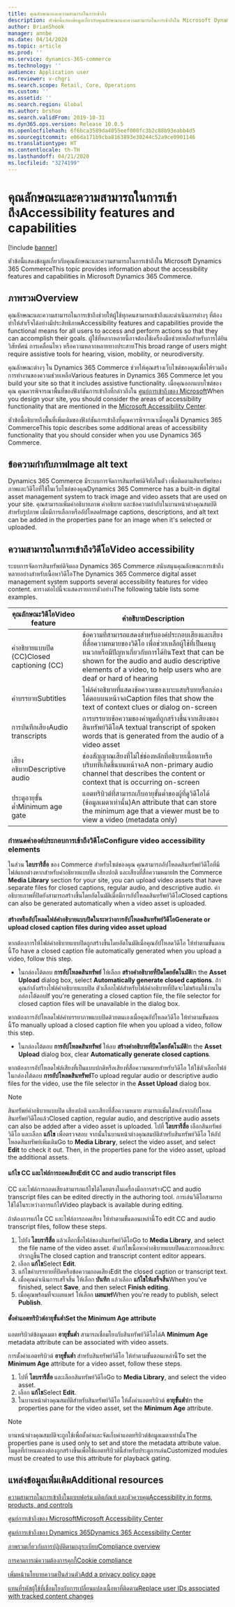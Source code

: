 ```yaml
---
title: คุณลักษณะและความสามารถในการเข้าถึง
description: หัวข้อนี้แสดงข้อมูลเกี่ยวกับคุณลักษณะและความสามารถในการเข้าถึงใน Microsoft Dynamics 365 Commerce
author: BrianShook
manager: annbe
ms.date: 04/14/2020
ms.topic: article
ms.prod: ''
ms.service: dynamics-365-commerce
ms.technology: ''
audience: Application user
ms.reviewer: v-chgri
ms.search.scope: Retail, Core, Operations
ms.custom: ''
ms.assetid: ''
ms.search.region: Global
ms.author: brshoo
ms.search.validFrom: 2019-10-31
ms.dyn365.ops.version: Release 10.0.5
ms.openlocfilehash: 6f6bca3589da4055eef000fc3b2c88b93eabb4d5
ms.sourcegitcommit: e06da171b9cba8163893e30244c52a9ce0901146
ms.translationtype: HT
ms.contentlocale: th-TH
ms.lasthandoff: 04/21/2020
ms.locfileid: "3274199"
---
```

# <a name="accessibility-features-and-capabilities"></a><span data-ttu-id="6f66c-103">คุณลักษณะและความสามารถในการเข้าถึง</span><span class="sxs-lookup"><span data-stu-id="6f66c-103">Accessibility features and capabilities</span></span>


[!include [banner](includes/banner.md)]

<span data-ttu-id="6f66c-104">หัวข้อนี้แสดงข้อมูลเกี่ยวกับคุณลักษณะและความสามารถในการเข้าถึงใน Microsoft Dynamics 365 Commerce</span><span class="sxs-lookup"><span data-stu-id="6f66c-104">This topic provides information about the accessibility features and capabilities in Microsoft Dynamics 365 Commerce.</span></span>

## <a name="overview"></a><span data-ttu-id="6f66c-105">ภาพรวม</span><span class="sxs-lookup"><span data-stu-id="6f66c-105">Overview</span></span>

<span data-ttu-id="6f66c-106">คุณลักษณะและความสามารถในการเข้าถึงช่วยให้ผู้ใช้ทุกคนสามารถเข้าถึงและดำเนินการต่างๆ ที่ต้องทำให้สำเร็จได้อย่างมีประสิทธิภาพ</span><span class="sxs-lookup"><span data-stu-id="6f66c-106">Accessibility features and capabilities provide the functional means for all users to access and perform actions so that they can accomplish their goals.</span></span> <span data-ttu-id="6f66c-107">ผู้ใช้ที่หลากหลายนี้อาจต้องใช้เครื่องมือช่วยเหลือสำหรับการได้ยิน วิสัยทัศน์ การเคลื่อนไหว หรือความหลากหลายทางประสาท</span><span class="sxs-lookup"><span data-stu-id="6f66c-107">This broad range of users might require assistive tools for hearing, vision, mobility, or neurodiversity.</span></span>

<span data-ttu-id="6f66c-108">คุณลักษณะต่างๆ ใน Dynamics 365 Commerce ช่วยให้คุณสร้างเว็บไซต์ของคุณเพื่อให้รวมถึงการทำงานของความช่วยเหลือ</span><span class="sxs-lookup"><span data-stu-id="6f66c-108">Various features in Dynamics 365 Commerce let you build your site so that it includes assistive functionality.</span></span> <span data-ttu-id="6f66c-109">เมื่อคุณออกแบบไซต์ของคุณ คุณควรพิจารณาพื้นที่ของฟังก์ชันการเข้าถึงที่กล่าวถึงใน [ศูนย์การเข้าถึงของ Microsoft](https://www.microsoft.com/accessibility)</span><span class="sxs-lookup"><span data-stu-id="6f66c-109">When you design your site, you should consider the areas of accessibility functionality that are mentioned in the [Microsoft Accessibility Center](https://www.microsoft.com/accessibility).</span></span> 

<span data-ttu-id="6f66c-110">หัวข้อนี้อธิบายถึงพื้นที่เพิ่มเติมของฟังก์ชันการเข้าถึงที่คุณควรพิจารณาเมื่อคุณใช้ Dynamics 365 Commerce</span><span class="sxs-lookup"><span data-stu-id="6f66c-110">This topic describes some additional areas of accessibility functionality that you should consider when you use Dynamics 365 Commerce.</span></span>

## <a name="image-alt-text"></a><span data-ttu-id="6f66c-111">ข้อความกำกับภาพ</span><span class="sxs-lookup"><span data-stu-id="6f66c-111">Image alt text</span></span>

<span data-ttu-id="6f66c-112">Dynamics 365 Commerce มีระบบการจัดการสินทรัพย์ดิจิทัลในตัว เพื่อติดตามสินทรัพย์ของภาพและวิดีโอที่ใช้ในเว็บไซต์ของคุณ</span><span class="sxs-lookup"><span data-stu-id="6f66c-112">Dynamics 365 Commerce has a built-in digital asset management system to track image and video assets that are used on your site.</span></span> <span data-ttu-id="6f66c-113">คุณสามารถเพิ่มคำอธิบายภาพ คำอธิบาย และข้อความกำกับในบานหน้าต่างคุณสมบัติสำหรับรูปภาพ เมื่อมีการเลือกหรืออัปโหลด</span><span class="sxs-lookup"><span data-stu-id="6f66c-113">Image captions, descriptions, and alt text can be added in the properties pane for an image when it's selected or uploaded.</span></span>

## <a name="video-accessibility"></a><span data-ttu-id="6f66c-114">ความสามารถในการเข้าถึงวิดีโอ</span><span class="sxs-lookup"><span data-stu-id="6f66c-114">Video accessibility</span></span>

<span data-ttu-id="6f66c-115">ระบบการจัดการสินทรัพย์ดิจิตอล Dynamics 365 Commerce สนับสนุนคุณลักษณะการเข้าถึงหลายอย่างสำหรับเนื้อหาวิดีโอ</span><span class="sxs-lookup"><span data-stu-id="6f66c-115">The Dynamics 365 Commerce digital asset management system supports several accessibility features for video content.</span></span> <span data-ttu-id="6f66c-116">ตารางต่อไปนี้จะแสดงรายการตัวอย่าง</span><span class="sxs-lookup"><span data-stu-id="6f66c-116">The following table lists some examples.</span></span>

| <span data-ttu-id="6f66c-117">คุณลักษณะวิดีโอ</span><span class="sxs-lookup"><span data-stu-id="6f66c-117">Video feature</span></span>               | <span data-ttu-id="6f66c-118">คำอธิบาย</span><span class="sxs-lookup"><span data-stu-id="6f66c-118">Description</span></span> |
|-----------------------------|-------------|
| <span data-ttu-id="6f66c-119">คำอธิบายแบบปิด (CC)</span><span class="sxs-lookup"><span data-stu-id="6f66c-119">Closed captioning (CC)</span></span>      | <span data-ttu-id="6f66c-120">ข้อความที่สามารถแสดงสำหรับองค์ประกอบเสียงและเสียงที่สื่อความหมายของวิดีโอ เพื่อช่วยเหลือผู้ใช้ที่เป็นคนหูหนวกหรือมีปัญหาเกี่ยวกับการได้ยิน</span><span class="sxs-lookup"><span data-stu-id="6f66c-120">Text that can be shown for the audio and audio descriptive elements of a video, to help users who are deaf or hard of hearing</span></span> |
| <span data-ttu-id="6f66c-121">คำบรรยาย</span><span class="sxs-lookup"><span data-stu-id="6f66c-121">Subtitles</span></span>                   | <span data-ttu-id="6f66c-122">ไฟล์คำอธิบายที่แสดงข้อความของเบาะแสบริบทหรือกล่องโต้ตอบบนหน้าจอ</span><span class="sxs-lookup"><span data-stu-id="6f66c-122">Caption files that show the text of context clues or dialog on-screen</span></span> |
| <span data-ttu-id="6f66c-123">การบันทึกเสียง</span><span class="sxs-lookup"><span data-stu-id="6f66c-123">Audio transcripts</span></span>           | <span data-ttu-id="6f66c-124">การบรรยายข้อความของคำพูดที่ถูกสร้างขึ้นจากเสียงของสินทรัพย์วิดีโอ</span><span class="sxs-lookup"><span data-stu-id="6f66c-124">A textual transcript of spoken words that is generated from the audio of a video asset</span></span> |
| <span data-ttu-id="6f66c-125">เสียงอธิบาย</span><span class="sxs-lookup"><span data-stu-id="6f66c-125">Descriptive audio</span></span>           | <span data-ttu-id="6f66c-126">ช่องสัญญาณเสียงที่ไม่ใช่ช่องหลักที่อธิบายเนื้อหาหรือบริบทที่เกิดขึ้นบนหน้าจอ</span><span class="sxs-lookup"><span data-stu-id="6f66c-126">A non-primary audio channel that describes the content or context that is occurring on-screen</span></span> |
| <span data-ttu-id="6f66c-127">ประตูอายุขั้นต่ำ</span><span class="sxs-lookup"><span data-stu-id="6f66c-127">Minimum age gate</span></span>            | <span data-ttu-id="6f66c-128">แอตทริบิวต์ที่สามารถเก็บอายุขั้นต่ำของผู้ที่ดูวิดีโอได้ (ข้อมูลเมตาเท่านั้น)</span><span class="sxs-lookup"><span data-stu-id="6f66c-128">An attribute that can store the minimum age that a viewer must be to view a video (metadata only)</span></span> |

### <a name="configure-video-accessibility-elements"></a><span data-ttu-id="6f66c-129">กำหนดค่าองค์ประกอบการเข้าถึงวิดีโอ</span><span class="sxs-lookup"><span data-stu-id="6f66c-129">Configure video accessibility elements</span></span>

<span data-ttu-id="6f66c-130">ในส่วน **ไลบรารีสื่อ** ของ Commerce สำหรับไซต์ของคุณ คุณสามารถอัปโหลดสินทรัพย์วิดีโอที่มีไฟล์แยกต่างหากสำหรับคำอธิยายแบบปิด เสียงปกติ และเสียงที่สื่อความหมาย</span><span class="sxs-lookup"><span data-stu-id="6f66c-130">In the Commerce **Media Library** section for your site, you can upload video assets that have separate files for closed captions, regular audio, and descriptive audio.</span></span> <span data-ttu-id="6f66c-131">คำอธิบายภาพที่ปิดยังสามารถสร้างขึ้นโดยอัตโนมัติเมื่อมีการอัปโหลดสินทรัพย์วิดีโอ</span><span class="sxs-lookup"><span data-stu-id="6f66c-131">Closed captions can also be generated automatically when a video asset is uploaded.</span></span>

#### <a name="generate-or-upload-closed-caption-files-during-video-asset-upload"></a><span data-ttu-id="6f66c-132">สร้างหรืออัปโหลดไฟล์คำอธิบายแบบปิดในระหว่างการอัปโหลดสินทรัพย์วิดีโอ</span><span class="sxs-lookup"><span data-stu-id="6f66c-132">Generate or upload closed caption files during video asset upload</span></span>

<span data-ttu-id="6f66c-133">หากต้องการให้ไฟล์คำอธิบายแบบปิดถูกสร้างขึ้นโดยอัตโนมัติเมื่อคุณอัปโหลดวิดีโอ ให้ทำตามขั้นตอนนี้</span><span class="sxs-lookup"><span data-stu-id="6f66c-133">To have a closed caption file automatically generated when you upload a video, follow this step.</span></span>

- <span data-ttu-id="6f66c-134">ในกล่องโต้ตอบ **การอัปโหลดสินทรัพย์** ให้เลือก **สร้างคำอธิบายที่ปิดโดยอัตโนมัติ**</span><span class="sxs-lookup"><span data-stu-id="6f66c-134">In the **Asset Upload** dialog box, select **Automatically generate closed captions**.</span></span> <span data-ttu-id="6f66c-135">ถ้าคุณกำลังสร้างไฟล์คำอธิบายแบบปิด ตัวเลือกไฟล์สำหรับไฟล์คำอธิบายที่ปิดจะไม่พร้อมใช้งานในกล่องโต้ตอบ</span><span class="sxs-lookup"><span data-stu-id="6f66c-135">If you're generating a closed caption file, the file selector for closed caption files will be unavailable in the dialog box.</span></span>

<span data-ttu-id="6f66c-136">หากต้องการอัปโหลดไฟล์คำบรรยาภาพแบบปิดด้วยตนเองเมื่อคุณอัปโหลดวิดีโอ ให้ทำตามขั้นตอนนี้</span><span class="sxs-lookup"><span data-stu-id="6f66c-136">To manually upload a closed caption file when you upload a video, follow this step.</span></span>

- <span data-ttu-id="6f66c-137">ในกล่องโต้ตอบ **การอัปโหลดสินทรัพย์** ให้ลบ **สร้างคำอธิบายที่ปิดโดยอัตโนมัติ**</span><span class="sxs-lookup"><span data-stu-id="6f66c-137">In the **Asset Upload** dialog box, clear **Automatically generate closed captions**.</span></span>

<span data-ttu-id="6f66c-138">หากต้องการอัปโหลดไฟล์เสียงที่เป็นแบบปกติหรือเสียงที่สื่อความหมายสำหรับวิดีโอ ให้ใช้ตัวเลือกไฟล์ในกล่องโต้ตอบ **การอัปโหลดสินทรัพย์**</span><span class="sxs-lookup"><span data-stu-id="6f66c-138">To upload regular audio or descriptive audio files for the video, use the file selector in the **Asset Upload** dialog box.</span></span>

> [!NOTE]
> <span data-ttu-id="6f66c-139">สินทรัพย์คำอธิบายแบบปิด เสียงปกติ และเสียงที่สื่อความหมาย สามารถเพิ่มได้หลังจากอัปโหลดสินทรัพย์วิดีโอแล้ว</span><span class="sxs-lookup"><span data-stu-id="6f66c-139">Closed caption, regular audio, and descriptive audio assets can also be added after a video asset is uploaded.</span></span> <span data-ttu-id="6f66c-140">ไปที่ **ไลบรารีสื่อ** เลือกสินทรัพย์วิดีโอ และเลือก **แก้ไข** เพื่อตรวจสอบ จากนั้นในบานหน้าต่างคุณสมบัติสำหรับสินทรัพย์วิดีโอ ให้อัปโหลดสินทรัพย์เพิ่มเติม</span><span class="sxs-lookup"><span data-stu-id="6f66c-140">Go to **Media Library**, select the video asset, and select **Edit** to check it out. Then, in the properties pane for the video asset, upload the additional assets.</span></span>

#### <a name="edit-cc-and-audio-transcript-files"></a><span data-ttu-id="6f66c-141">แก้ไข CC และไฟล์การถอดเสียง</span><span class="sxs-lookup"><span data-stu-id="6f66c-141">Edit CC and audio transcript files</span></span>

<span data-ttu-id="6f66c-142">CC และไฟล์การถอดเสียงสามารถแก้ไขได้โดยตรงในเครื่องมือการสร้าง</span><span class="sxs-lookup"><span data-stu-id="6f66c-142">CC and audio transcript files can be edited directly in the authoring tool.</span></span> <span data-ttu-id="6f66c-143">การเล่นวิดีโอสามารถใช้ได้ในระหว่างการแก้ไข</span><span class="sxs-lookup"><span data-stu-id="6f66c-143">Video playback is available during editing.</span></span>

<span data-ttu-id="6f66c-144">ถ้าต้องการแก้ไข CC และไฟล์การถอดเสียง ให้ทำตามขั้นตอนเหล่านี้</span><span class="sxs-lookup"><span data-stu-id="6f66c-144">To edit CC and audio transcript files, follow these steps.</span></span>

1. <span data-ttu-id="6f66c-145">ไปยัง **ไลบรารีสื่อ** แล้วเลือกชื่อไฟล์ของสินทรัพย์วิดีโอ</span><span class="sxs-lookup"><span data-stu-id="6f66c-145">Go to **Media Library**, and select the file name of the video asset.</span></span> <span data-ttu-id="6f66c-146">ตัวแก้ไขเนื้อหาคำอธิบายแบบปิดและการถอดเสียงจะปรากฏขึ้น</span><span class="sxs-lookup"><span data-stu-id="6f66c-146">The closed caption and transcript content editor appears.</span></span>
1. <span data-ttu-id="6f66c-147">เลือก **แก้ไข**</span><span class="sxs-lookup"><span data-stu-id="6f66c-147">Select **Edit**.</span></span>
1. <span data-ttu-id="6f66c-148">แก้ไขคำบรรยายที่ปิดหรือข้อความถอดเสียง</span><span class="sxs-lookup"><span data-stu-id="6f66c-148">Edit the closed caption or transcript text.</span></span>
1. <span data-ttu-id="6f66c-149">เมื่อคุณดำเนินการเสร็จสิ้น ให้เลือก **บันทึก** แล้วเลือก **แก้ไขให้เสร็จสิ้น**</span><span class="sxs-lookup"><span data-stu-id="6f66c-149">When you've finished, select **Save**, and then select **Finish editing**.</span></span>
1. <span data-ttu-id="6f66c-150">เมื่อคุณพร้อมที่จะเผยแพร่ ให้เลือก **เผยแพร่**</span><span class="sxs-lookup"><span data-stu-id="6f66c-150">When you're ready to publish, select **Publish**.</span></span>

#### <a name="set-the-minimum-age-attribute"></a><span data-ttu-id="6f66c-151">ตั้งค่าแอตทริบิวต์อายุขั้นต่ำ</span><span class="sxs-lookup"><span data-stu-id="6f66c-151">Set the Minimum Age attribute</span></span>

<span data-ttu-id="6f66c-152"> แอตทริบิวต์ข้อมูลเมตา **อายุขั้นต่ำ** สามารถเชื่อมโยงกับสินทรัพย์วิดีโอได้</span><span class="sxs-lookup"><span data-stu-id="6f66c-152">A **Minimum Age** metadata attribute can be associated with video assets.</span></span>

<span data-ttu-id="6f66c-153">การตั้งค่าแอตทริบิวต์ **อายุขั้นต่ำ** สำหรับสินทรัพย์วิดีโอ ให้ทำตามขั้นตอนเหล่านี้</span><span class="sxs-lookup"><span data-stu-id="6f66c-153">To set the **Minimum Age** attribute for a video asset, follow these steps.</span></span>

1. <span data-ttu-id="6f66c-154">ไปที่ **ไลบรารีสื่อ** และเลือกสินทรัพย์วิดีโอ</span><span class="sxs-lookup"><span data-stu-id="6f66c-154">Go to **Media Library**, and select the video asset.</span></span>
1. <span data-ttu-id="6f66c-155">เลือก **แก้ไข**</span><span class="sxs-lookup"><span data-stu-id="6f66c-155">Select **Edit**.</span></span>
1. <span data-ttu-id="6f66c-156">ในบานหน้าต่างคุณสมบัติสำหรับสินทรัพย์วิดีโอ ให้ตั้งค่าแอตทริบิวต์ **อายุขั้นต่ำ**</span><span class="sxs-lookup"><span data-stu-id="6f66c-156">In the properties pane for the video asset, set the **Minimum Age** attribute.</span></span>

> [!NOTE]
> <span data-ttu-id="6f66c-157">บานหน้าต่างคุณสมบัติจะถูกใช้เพื่อตั้งค่าและจัดเก็บค่าแอตทริบิวต์ข้อมูลเมตาเท่านั้น</span><span class="sxs-lookup"><span data-stu-id="6f66c-157">The properties pane is used only to set and store the metadata attribute value.</span></span> <span data-ttu-id="6f66c-158">โมดูลที่กำหนดเองต้องถูกสร้างขึ้นเพื่อใช้แอตทริบิวต์นี้สำหรับประตูการเล่น</span><span class="sxs-lookup"><span data-stu-id="6f66c-158">Customized modules must be created to use this attribute for playback gating.</span></span>

## <a name="additional-resources"></a><span data-ttu-id="6f66c-159">แหล่งข้อมูลเพิ่มเติม</span><span class="sxs-lookup"><span data-stu-id="6f66c-159">Additional resources</span></span>

[<span data-ttu-id="6f66c-160">ความสามารถในการเข้าถึงในแบบฟอร์ม ผลิตภัณฑ์ และตัวควบคุม</span><span class="sxs-lookup"><span data-stu-id="6f66c-160">Accessibility in forms, products, and controls</span></span>](https://docs.microsoft.com/dynamics365/unified-operations/dev-itpro/user-interface/enable-accessibility)

[<span data-ttu-id="6f66c-161">ศูนย์การเข้าถึงของ Microsoft</span><span class="sxs-lookup"><span data-stu-id="6f66c-161">Microsoft Accessibility Center</span></span>](https://www.microsoft.com/accessibility)

[<span data-ttu-id="6f66c-162">ศูนย์การเข้าถึงของ Dynamics 365</span><span class="sxs-lookup"><span data-stu-id="6f66c-162">Dynamics 365 Accessibility Center</span></span>](https://docs.microsoft.com/dynamics365/get-started/accessibility/index)

[<span data-ttu-id="6f66c-163">ภาพรวมเกี่ยวกับการปฏิบัติตามกฎระเบียบ</span><span class="sxs-lookup"><span data-stu-id="6f66c-163">Compliance overview</span></span>](compliance-overview.md)

[<span data-ttu-id="6f66c-164">การคาดการณ์ความต้องการคุกกี้</span><span class="sxs-lookup"><span data-stu-id="6f66c-164">Cookie compliance</span></span>](cookie-compliance.md)

[<span data-ttu-id="6f66c-165">เพิ่มหน้านโยบายความเป็นส่วนตัว</span><span class="sxs-lookup"><span data-stu-id="6f66c-165">Add a privacy policy page</span></span>](add-privacy-page.md)

[<span data-ttu-id="6f66c-166">แทนที่รหัสผู้ใช้ที่เชื่อมโยงกับการเปลี่ยนแปลงเนื้อหาที่ติดตาม</span><span class="sxs-lookup"><span data-stu-id="6f66c-166">Replace user IDs associated with tracked content changes</span></span>](replace-IDs-tracked-changes.md)
